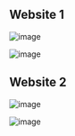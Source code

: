 ## Website 1

![image](https://user-images.githubusercontent.com/93266653/142000335-717b393e-fc9f-4606-818e-c7db7a4b6cbf.png)

![image](https://user-images.githubusercontent.com/93266653/142000388-cb6706aa-7ee5-49e8-b2d6-68b07f9a9149.png)


## Website 2

![image](https://user-images.githubusercontent.com/93266653/142000619-d4a9007c-eb11-4918-9094-37704103a480.png)

![image](https://user-images.githubusercontent.com/93266653/142000643-230defd0-22c9-4bea-86b4-0d36a00c8125.png)

